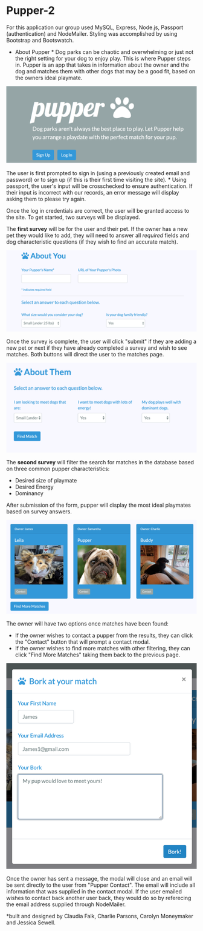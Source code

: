 # Pupper-2

For this application our group used MySQL, Express, Node.js, Passport (authentication) and NodeMailer. Styling was accomplished by using Bootstrap and Bootswatch. 

* About Pupper *
Dog parks can be chaotic and overwhelming or just not the right setting for your dog to enjoy play. This is where Pupper steps in. Pupper is an app that takes in information about the owner and the dog and matches them with other dogs that may be a good fit, based on the owners ideal playmate. 

![Pupper Logo Screenshot](./client/public/assets/images/pupperlogo1.png)

The user is first prompted to sign in (using a previously created email and password) or to sign up (if this is their first time visiting the site).
    * Using passport, the user's input will be crosschecked to ensure authentication. If their input is incorrect with our records, an error message will display asking them to please try again.

Once the log in credentials are correct, the user will be granted access to the site. To get started, two surveys will be displayed.

The **first survey** will be for the user and their pet. If the owner has a new pet they would like to add, they will need to answer all *required* fields and dog characteristic questions (if they wish to find an accurate match). 

![Pupper Survey Screenshot](./client/public/assets/images/pupperaboutyou.png)

Once the survey is complete, the user will click "submit" if they are adding a new pet or next if they have already completed a survey and wish to see matches. Both buttons will direct the user to the matches page.

![Match Survey Screenshot](./client/public/assets/images/pupperaboutthem.png)

The **second survey** will filter the search for matches in the database based on three common pupper characteristics:
* Desired size of playmate
* Desired Energy
* Dominancy

After submission of the form, pupper will display the most ideal playmates based on survey answers.

![Match Screenshot](./client/public/assets/images/puppermatches.png)

The owner will have two options once matches have been found:
* If the owner wishes to contact a pupper from the results, they can click the "Contact" button that will prompt a contact modal.
* If the owner wishes to find more matches with other filtering, they can click "Find More Matches" taking them back to the previous page. 

![Bork Screenshot](./client/public/assets/images/pupperborkbox.png)

Once the owner has sent a message, the modal will close and an email will be sent directly to the user from "Pupper Contact". The email will include all information that was supplied in the contact modal. If the user emailed wishes to contact back another user back, they would do so by referecing the email address supplied through NodeMailer.

*built and designed by Claudia Falk, Charlie Parsons, Carolyn Moneymaker and Jessica Sewell.


